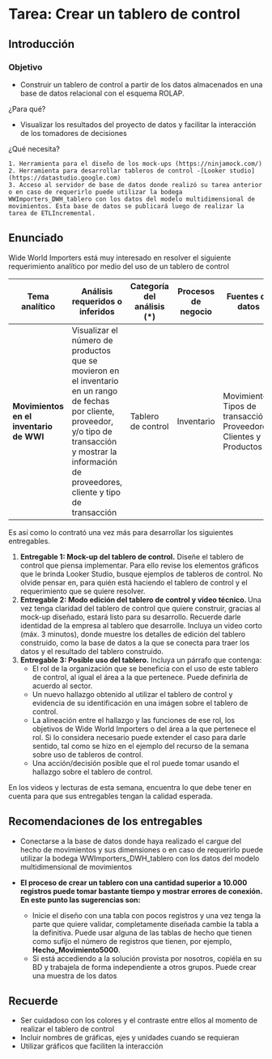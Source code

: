 # **Tarea: Crear un tablero de control**
## **Introducción**
### Objetivo
- Construir un tablero de control a partir de los datos almacenados en una base de datos relacional con el esquema ROLAP.

¿Para qué?
- Visualizar los resultados del proyecto de datos y facilitar la interacción de los tomadores de decisiones

¿Qué necesita?
    
    1. Herramienta para el diseño de los mock-ups (https://ninjamock.com/)
    2. Herramienta para desarrollar tableros de control -[Looker studio](https://datastudio.google.com)
    3. Acceso al servidor de base de datos donde realizó su tarea anterior o en caso de requerirlo puede utilizar la bodega WWImporters_DWH_tablero con los datos del modelo multidimensional de movimientos. Esta base de datos se publicará luego de realizar la tarea de ETLIncremental.

## **Enunciado**

Wide World  Importers está muy interesado en resolver el siguiente requerimiento analítico por medio del uso de un tablero de control


| **Tema analítico**                                               | **Análisis requeridos o inferidos**                                                                                                       | **Categoría del análisis (\*)** | **Procesos de negocio** | **Fuentes de datos**                                                    |
| ---------------------------------------------------------------- | ----------------------------------------------------------------------------------------------------------------------------------------- | ------------------------------- | ----------------------- | ----------------------------------------------------------------------- |
| **Movimientos en el inventario de WWI** | Visualizar el número de productos que se movieron en el inventario en un rango de fechas por cliente, proveedor, y/o tipo de transacción y mostrar la información de proveedores, cliente y tipo de transacción| Tablero de control | Inventario                  | Movimientos, Tipos de transacción, Proveedores, Clientes y Productos  |


Es así como lo contrató una vez más para desarrollar los siguientes entregables.

1. **Entregable 1: Mock-up del tablero de control.** Diseñe el tablero de control que piensa implementar. Para ello revise los elementos gráficos que le brinda Looker Studio, busque ejemplos de tableros de control. No olvide pensar en, para quién está haciendo el tablero de control y el requerimiento que se quiere resolver. 
2. **Entregable 2: Modo edición del tablero de control y video técnico.** Una vez tenga claridad del tablero de control que quiere construir, gracias al mock-up diseñado, estará listo para su desarrollo. Recuerde darle identidad de la empresa al tablero que desarrolle. Incluya un video corto (máx. 3 minutos), donde muestre los detalles de edición del tablero construido, como la base de datos a la que se conecta para traer los datos y el resultado del tablero construido.
3. **Entregable 3: Posible uso del tablero.** Incluya un párrafo que contenga:
   - El rol de la organización que se beneficia con el uso de este tablero de control, al igual el área a la que pertenece. Puede definirla de acuerdo al sector.
   - Un nuevo hallazgo obtenido al utilizar el tablero de control y evidencia de su identificación en una imágen sobre el tablero de control.
   - La alineación entre el hallazgo y las funciones de ese rol, los objetivos de Wide World Importers o del área a la que pertenece el rol. Si lo considera necesario puede extender el caso para darle sentido, tal como se hizo en el ejemplo del recurso de la semana sobre uso de tableros de control.
   - Una acción/decisión posible que el rol puede tomar usando el hallazgo sobre el tablero de control.

En los videos y lecturas de esta semana, encuentra lo que debe tener en cuenta para que sus entregables tengan la calidad esperada.

## **Recomendaciones de los entregables**
- Conectarse a la base de datos donde haya realizado el cargue del hecho de movimientos y sus dimensiones o en caso de requerirlo puede utilizar la bodega WWImporters_DWH_tablero con los datos del modelo multidimensional de movimientos

- **El proceso de crear un tablero con una cantidad superior a 10.000 registros puede tomar bastante tiempo y mostrar errores de conexión. En este punto las sugerencias son:** 
  - Inicie el diseño con una tabla con pocos registros y una vez tenga la parte que quiere validar, completamente diseñada cambie la tabla a la definitiva. Puede usar alguna de las tablas de hecho que tienen como sufijo el número de registros que tienen, por ejemplo, **Hecho_Movimiento5000**.
  - Si está accediendo a la solución provista por nosotros, copiéla en su BD y trabajela de forma independiente a otros grupos. Puede crear una muestra de los datos
  

## **Recuerde**
- Ser cuidadoso con los colores y el contraste entre ellos al momento de realizar el tablero de control
- Incluir nombres de gráficas, ejes y unidades cuando se requieran
- Utilizar gráficos que faciliten la interacción
